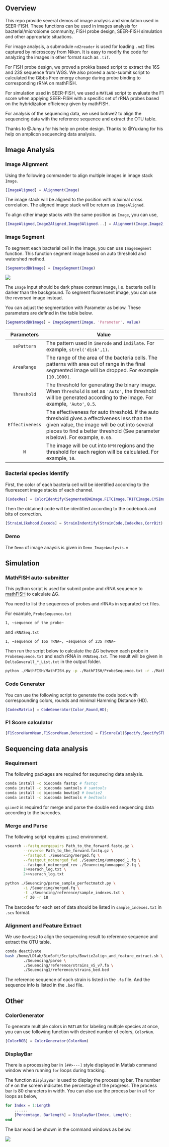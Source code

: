 ## Overview

This repo provide several demos of image analysis and simulation used in SEER-FISH. These functions can be used in images analysis for bacterial/microbiome community, FISH probe design, SEER-FISH simulation and other appropriate situations.

For image analysis, a submodule ```nd2reader``` is used for loading ```.nd2``` files captured by microscopy from Nikon. It is easy to modify the code for analyzing the images in other format such as ```.tif```.

For FISH probe design, we proved a prokka based script to extract the 16S and 23S sequence from WGS. We also proved a auto-submit script to calculated the Gibbs Free energy change during probe binding to corresponding rRNA on mathFISH. 

For simulation used in SEER-FISH, we used a ```MATLAB``` script to evaluate the F1 score when applying SEER-FISH with a specific set of rRNA probes based on the hybridization efficiency given by mathFISH.

For analysis of the sequencing data, we used botiwe2 to align the sequencing data with the reference sequence and extract the OTU table.

Thanks to @Junyu for his help on probe design.
Thanks to @Yuxiang for his help on amplicon sequencing data analysis.

## Image Analysis

### Image Alignment

Using the following commander to align multiple images in image stack ```Image```.

```matlab
[ImageAligned] = Alignment(Image)
```

The image stack will be aligned to the position with maximal cross correlation. The aligned image stack will be return as ```ImageAligned```.

To align other image stacks with the same position as ```Image```, you can use,
```matlab
[ImageAligned,Image2Aligned,Image3Aligned...] = Alignment(Image,Image2,Image3,..)
```

### Image Segment

To segment each bacterial cell in the image, you can use ```ImageSegment``` function. This function segment image based on auto threshold and watershed method. 

```matlab
[SegmentedBWImage] = ImageSegment(Image)
```

![](./Resource/Segmentation.jpg)



The ```Image``` input should be dark phase contrast image, i.e. bacteria cell is darker than the background. To segment fluorescent image, you can use the reversed image instead.

You can adjust the segmentation with Parameter as below. These parameters are defined in the table below.

```matlab
[SegmentedBWImage] = ImageSegment(Image, 'Parameter', value)
```

|      Parameters      	| Value                                                                                                                                    	|
|:--------------------:	|------------------------------------------------------------------------------------------------------------------------------------------	|
|     ```sePattern```     	| The pattern used in ```imerode``` and ```imdilate```. For example, ```strel('disk',1)```.                                                   	|
|     ```AreaRange```     	| The range of the area of the bacteria cells. The patterns with area out of range in the final segmented image will be dropped. For example ```[10,1000]```.                                                    	|
|     ```Threshold```     	| The threshold for generating the binary image. When ```Threshold``` is set as ```'Auto'```, the threshold will be generated according to the image. For example, ```'Auto'```, ```0.5```.                                                   	|
|     ```Effectiveness```     	| The effectiveness for auto threshold. If the auto threshold gives a effectiveness less than the given value, the image will be cut into several pieces to find a better threshold (See parameter ```N``` below). For example, ```0.65```.                                                   	|
|     ```N```     	| The image will be cut into ```N*N``` regions and the threshold for each region will be calculated. For example, ```10```.  

### Bacterial species Identify

First, the color of each bacteria cell will be identified according to the fluorescent image stacks of each channel.

```matlab
[CodexRes] = ColorIdentify(SegmentedBWImage,FITCImage,TRITCImage,CY5Image,Index)
```

Then the obtained code will be identified according to the codebook and bits of correction.

```matlab
[StrainLikehood,Decode] = StrainIndentify(StrainCode,CodexRes,CorrBit)
```

### Demo

The ```Demo``` of image anaysis is given in ```Demo_ImageAnalysis.m```


## Simulation

### MathFISH auto-submitter

This python script is used for submit probe and rRNA sequence to [mathFISH](http://mathfish.cee.wisc.edu/ "mathFISH") to calculate ΔG. 

You need to list the sequences of probes and rRNAs in separated ```txt``` files.

For example, ```ProbeSequence.txt``` 

```csv
1, ~sequence of the probe~
```

and ```rRNASeq.txt```

```csv
1, ~sequence of 16S rRNA~, ~sequence of 23S rRNA~
```

Then run the script below to calculate the ΔG between each probe in ```ProbeSequence.txt``` and each rRNA in ```rRNASeq.txt```. The result will be given in ```DeltaGoverall_*_List.txt``` in the output folder.

```bash
python ./MAthFISH/MathFISH.py -p ./MathFISH/ProbeSequence.txt -r ./MathFISH/rRNASeq.txt -o ./MathFISH/Output
```

### Code Generater

You can use the following script to generate the code book with correspounding colors, rounds and minimal Hamming Distance (HD).

```matlab
[CodexMatrix] = CodeGenerator(Color,Round,HD);
```

### F1 Score calculator

```matlab
[F1ScoreHarmMean,F1ScoreMean,Detection] = F1ScoreCal(Specify,SpecifySTD,StrainCode,CellNum,CorrBit)
```

## Sequencing data analysis

### Requirement

The following packages are required for sequnecing data analysis.

```bash
conda install -c bioconda fastqc # fastqc
conda install -c bioconda samtools # samtools  
conda install -c bioconda bowtie2 # bowtie2
conda install -c bioconda bedtools # bedtools
```

```qiime2``` is required for merge and parse the double end sequencing data according to the barcodes.

### Merge and Parse

The following script requires ```qiime2``` environment.

```bash
vsearch --fastq_mergepairs Path_to_the_forward.fastq.gz \
        --reverse Path_to_the_forward.fastq.gz \
        --fastqout ./Seuencing/merged.fq \
        --fastqout_notmerged_fwd ./Seuencing/unmapped_1.fq \ 
        --fastqout_notmerged_rev ./Seuencing/unmapped_2.fq \
        1>vserach_log.txt \
        2>>vserach_log.txt
```

```bash
python ./Seuencing/parse_sample_perfectmatch.py \
        -i /Seuencing/merged.fq \
        -t ./Seuencing/reference/sample_indexes.txt \
        -f 20 -r 18 
```

The barcodes for each set of data should be listed in ```sample_indexes.txt``` in ```.scv``` format.

### Alignment and Feature Extract

We use ```Bowtie2``` to align the sequencing result to reference sequence and extract the OTU table.

```bash
conda deactivate
bash /home/LDlab/BioSoft/Scripts/Bowtie2align_and_feature_extract.sh \
        ./Seuencing/parse \
        ./Seuencing/reference/strains_v5_v7.fa \
        ./Seuencing1/reference/strains_bed.bed 
```

The reference sequence of each strain is listed in the  ```.fa``` file. And the sequence info is listed in the ```.bed``` file.

## Other

### ColorGenerator

To generate multiple colors in ```MATLAB``` for labeling multiple species at once, you can use following function with desired number of colors, ```ColorNum```.

```matlab
[ColorRGB] = ColorGenerator(ColorNum)
```

### DisplayBar

There is a processing bar in ```[##>---]``` style displayed in Matlab command window when running ```for``` loops during tracking.

The function ```DisplayBar``` is used to display the processing bar. The number of ```#``` on the screen indicates the percentage of the progress. The process bar is 80 characters in width. You can also use the process bar in all ```for``` loops as below,

```matlab
for Index = 1:Length
    ......
    [Percentage, Barlength] = DisplayBar(Index, Length);
end
```

The bar would be shown in the command windows as below.

![](./Resource/DisplayBar.gif)
